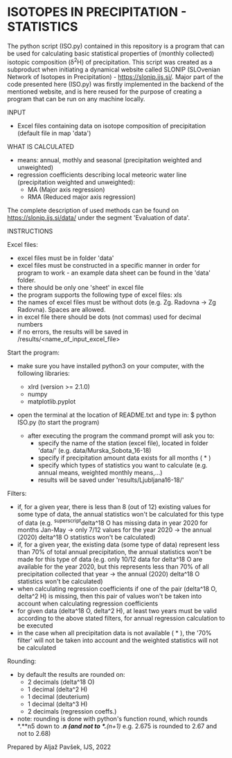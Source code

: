 # ISOTOPES IN PRECIPITATION - STATISTICS
The python script (ISO.py) contained in this repository is a program that can be used for calculating basic statistical properties of (monthly collected) isotopic composition (δ<sup>2</sup>H) of precipitation. This script was created as a subproduct when initiating a dynamical website called SLONIP (SLOvenian Network of Isotopes in Precipitation) - https://slonip.ijs.si/. Major part of the code presented here (ISO.py) was firstly implemented in the backend of the mentioned website, and is here reused for the purpose of creating a program that can be run on any machine locally.


INPUT
- Excel files containing data on isotope composition of precipitation (default file in map 'data')

WHAT IS CALCULATED
- means: annual, mothly and seasonal (precipitation weighted and unweighted)
- regression coefficients describing local meteoric water line (precipitation weighted and unweighted):
    - MA (Major axis regression)
    - RMA (Reduced major axis regression)<br>

The complete description of used methods can be found on https://slonip.ijs.si/data/ under the segment 'Evaluation of data'.


INSTRUCTIONS

Excel files:
- excel files must be in folder 'data'
- excel files must be constructed in a specific manner in order for program to work - an example data sheet can be found in the 'data' folder. 
- there should be only one 'sheet' in excel file
- the program supports the following type of excel files: xls 
- the names of excel files must be without dots (e.g. Zg. Radovna -> Zg Radovna). Spaces are allowed.
- in excel file there should be dots (not commas) used for decimal numbers
- if no errors, the results will be saved in /results/<name_of_input_excel_file>

Start the program:
- make sure you have installed python3 on your computer, with the following libraries:
    - xlrd (version >= 2.1.0)
    - numpy
    - matplotlib.pyplot

- open the terminal at the location of README.txt and type in:
    $   python ISO.py     (to start the program)
    - after executing the program the command prompt will ask you to:
        - specify the name of the station (excel file), located in folder 'data/' (e.g. data/Murska_Sobota_16-18)
        - specify if precipitation amount data exists for all months ( * )
        - specify which types of statistics you want to calculate (e.g. annual means, weighted monthly means,...)
        - results will be saved under 'results/Ljubljana16-18/'


Filters:
- if, for a given year, there is less than 8 (out of 12) existing values for some type of data, the annual statistics won't be calculated for this type of data (e.g. <sup>superscript</sup>delta^18 O has missing data in year 2020 for months Jan-May -> only 7/12 values for the year 2020 -> the annual (2020) delta^18 O statistics won't be calculated)
- if, for a given year, the existing data (some type of data) represent less than 70% of total annual precipitation, the annual statistics won't be made for this type of data (e.g. only 10/12 data for delta^18 O are available for the year 2020, but this represents less than 70% of all precipitation collected that year -> the annual (2020) delta^18 O statistics won't be calculated)
- when calculating regression coefficients if one of the pair (delta^18 O, delta^2 H) is missing, then this pair of values won't be taken into account when calculating regression coefficients
- for given data (delta^18 O, delta^2 H), at least two years must be valid according to the above stated filters, for annual regression calculation to be executed
- in the case when all precipitation data is not available ( * ), the '70% filter' will not be taken into account and the weighted statistics will not be calculated

Rounding:
- by default the results are rounded on:
    - 2 decimals (delta^18 O)
    - 1 decimal (delta^2 H)
    - 1 decimal (deuterium)
    - 1 decimal (delta^3 H)
    - 2 decimals (regression coeffs.)
- note: rounding is done with python's function round, which rounds *.**n5 down to *.**n  (and not to *.**(n+1)* e.g. 2.675 is rounded to 2.67 and not to 2.68)   






Prepared by Aljaž Pavšek, IJS, 2022
